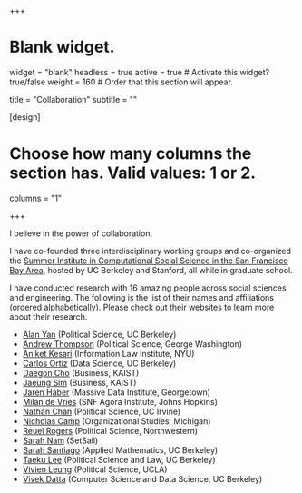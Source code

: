 +++
# Blank widget.
widget = "blank"
headless = true
active = true  # Activate this widget? true/false
weight = 160  # Order that this section will appear.

title = "Collaboration"
subtitle = ""

[design]
  # Choose how many columns the section has. Valid values: 1 or 2.
  columns = "1"

+++

I believe in the power of collaboration. 

I have co-founded three interdisciplinary working groups and co-organized the [Summer Institute in Computational Social Science in the San Francisco Bay Area](https://sicss.io/2020/bay_area/), hosted by UC Berkeley and Stanford, all while in graduate school.

I have conducted research with 16 amazing people across social sciences and engineering. The following is the list of their names and affiliations (ordered alphabetically). Please check out their websites to learn more about their research. 

* [Alan Yan](https://polisci.berkeley.edu/people/person/alan-yan) (Political Science, UC Berkeley)
* [Andrew Thompson](https://sites.northwestern.edu/athompson/) (Political Science, George Washington)
* [Aniket Kesari](https://akesari12.github.io/) (Information Law Institute, NYU)
* [Carlos Ortiz](https://www.linkedin.com/in/carlosortizdev) (Data Science, UC Berkeley)
* [Daegon Cho](https://www.business.kaist.edu/faculty/dgcho) (Business, KAIST)
* [Jaeung Sim](https://sites.google.com/view/jaeungsim) (Business, KAIST)
* [Jaren Haber](https://www.jarenhaber.com/) (Massive Data Institute, Georgetown)
* [Milan de Vries](https://www.linkedin.com/in/milan-de-vries-567b7376) (SNF Agora Institute, Johns Hopkins)
* [Nathan Chan](https://scholar.google.com/citations?user=3NKNlWwAAAAJ&hl=en) (Political Science, UC Irvine)
* [Nicholas Camp](https://lsa.umich.edu/orgstudies/people/faculty/npcamp.html) (Organizational Studies, Michigan)
* [Reuel Rogers](https://polisci.northwestern.edu/people/core-faculty/reuel-rogers.html) (Political Science, Northwestern)
* [Sarah Nam](https://www.linkedin.com/in/sarah-nam) (SetSail)
* [Sarah Santiago](https://www.linkedin.com/in/sarahnsantiago) (Applied Mathematics, UC Berkeley)
* [Taeku Lee](https://polisci.berkeley.edu/people/person/taeku-lee) (Political Science and Law, UC Berkeley)
* [Vivien Leung](https://sites.google.com/view/vivienleung/home) (Political Science, UCLA)
* [Vivek Datta](https://www.linkedin.com/in/vivek-datta) (Computer Science and Data Science, UC Berkeley)
